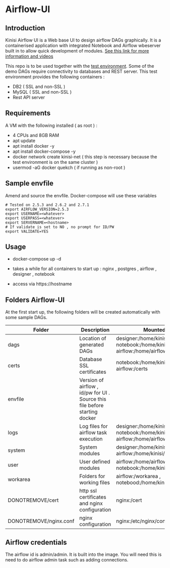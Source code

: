 # Airflow-UI

## Introduction

Kinisi Airflow UI is a Web base UI to design airflow DAGs graphically.  It is a containerised application with integrated Notebook and Airflow wbeserver built in to allow quick development of modules.  [See this link for more information and videos](https://www.kinisi.biz)

This repo is to be used together with the [test environment](https://github.com/chquek/Airflow-Testenv).  Some of the demo DAGs require connectivity to databases and REST server.  This test environment provides the following containers :

- DB2 ( SSL and non-SSL )
- MySQL ( SSL and non-SSL )
- Rest API server

## Requirements 

A VM with the following installed ( as root ) :

- 4 CPUs and 8GB RAM
- apt update
- apt install docker -y
- apt install docker-compose -y
- docker network create kinisi-net  ( this step is necessary because the test environment is on the same cluster )
- usermod -aG docker quekch ( if running as non-root )

## Sample envfile 

Amend and source the envfile.  Docker-compose will use these variables

```
# Tested on 2.5.3 and 2.6.2 and 2.7.1
export AIRFLOW_VERSION=2.5.3 
export USERNAME=<whatever>
export USERPASS=<whatever>
export SERVERNAME=<hostname>
# If validate is set to NO , no prompt for ID/PW
export VALIDATE=YES       
```

## Usage

- docker-compose up -d

- takes a while for all containers to start up :  nginx , postgres , airflow , designer , notebook

- access via https://hostname

## Folders Airflow-UI

At the first start up, the following folders will be created automatically with some sample DAGs.

Folder | Description | Mounted to 
--- | --- | --- |
dags | Location of generated DAGs | designer:/home/kinisi/dags , notebook:/home/kinisi/dags , and airflow:/home/airflow/dags
certs | Database SSL certificates | notebook:/home/kinisi/certs` , airflow:/certs 
envfile | Version of airflow ,   id/pw for UI .  Source this file before starting docker |
logs | Log files for airflow task execution |  designer:/home/kinisi/logs , notebook:/home/kinisi/logs , airflow:/home/airflow/klogs
system | System modules | designer:/home/kinisi/system , airflow:/home/kinisi/system
user | User defined modules |  airflow:/home/airflow/udm , notebook:/home/kinisi/udm
workarea | Folders for working files | airflow:/workarea , notebood:/home/kinisi/workarea
DONOTREMOVE/cert | http ssl certificates and nginx configuration | nginx:/cert
DONOTREMOVE/nginx.conf | nginx configuration | nginx:/etc/nginx/conf.d/nginx.conf


## Airflow credentials

The airflow id is admin/admin.  It is built into the image.  You will need this is need to do airflow admin task such as adding connections.

